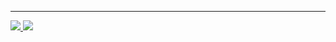 ---  
  
<a href="https://github.com/haliconfr">
  <img src="https://github-readme-stats.vercel.app/api?username=haliconfr&show_icons=true&hide_border=true&theme=onedark" />
</a>

<a href="https://github.com/haliconfr">
  <img src="https://github-readme-stats.vercel.app/api/top-langs/?username=haliconfr&layout=compact&theme=onedark" />
</a>
